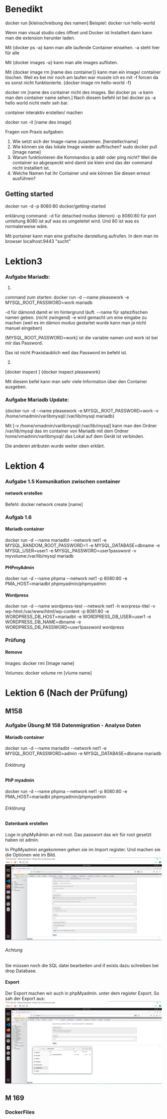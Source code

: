 # Benedikt

docker run [kleinschreibung des namen]
Beispiel: docker run hello-world

Wenn man visual studio cdes öffnet und Docker ist Installiert dann kann man die extension herunter laden. 

Mit {docker ps -a} kann man alle laufende Container einsehen.
-a steht hier für alle

Mit {docker images -a} kann man alle images auflisten.

Mit {docker image rm [name des container]} kann man ein image/ container löschen. Weil es bei mir noch am laufen war musste ich es mit -f forcen da es sonst nicht funktionierte.
{docker image rm hello-world -f}

docker rm [name des container nicht des images. Bei docker ps -a kann man den container name sehen.]
Nach diesem befehl ist bei docker ps -a hello world nicht mehr seh bar.

container interaktiv erstellen/ machen

docker run -it [name des image]

Fragen von Praxis aufgaben:
1. Wie setzt sich der Image-name zusammen. [hersteller/name]
2. Wie können sie das lokale Image wieder auffrischen? sudo docker pull [image name]
3. Warum funktionieren die Kommandos ip addr oder ping nicht? Weil die container so abgespeckt wird damit sie klein sind das der command nicht installiert ist.
4. Welche Namen hat ihr Container und wie können Sie diesen erneut ausführen? 

## Getting started

docker run -d -p 8080:80 docker/getting-started

erklärung command:  -d für detached modus (demon)
                    -p 8080:80 für port umleitung 8080 ist auf was es umgeleitet wird. Und 80 ist was es normalerweise wäre.

Mit portainer kann man eine grafische darstellung aufrufen.
In dem man im browser localhost:9443 "sucht"


# Lektion3
### Aufgabe Mariadb:

1.

command zum starten:
docker run -d --name pleasework -e MYSQL_ROOT_PASSWORD=work mariadb

-d für dämond damit er im hintergrund läuft.
--name für sptezifischen namen geben. (nicht zwingend)
-e wird gemacht um eine eingabe zu machen (weil es im dämon modus gestartet wurde kann man ja nicht manuel eingeben) 

[MYSQL_ROOT_PASSWORD=work] ist die variable namen und work ist bei mir das Password.

Das ist nicht Praxistaublich weil das Password im befehl ist.

2. 

[docker inspect <container-name>]
{docker inspect pleasework}

Mit diesem befel kann man sehr viele Information über den Container ausgeben.

### Aufgabe Mariadb Update:

{docker run -d --name pleasework -e MYSQL_ROOT_PASSWORD=work -v /home/vmadmin/varlibmysql/:/var/lib/mysql mariadb}

Mit [-v /home/vmadmin/varlibmysql/:/var/lib/mysql] kann man den Ordner /var/lib/mysql das im container von Mariadb mit dem Ordner home/vmadmin/varlibmysql/ das Lokal auf dem Gerät ist verbinden.

Die anderen atributen wurde weiter oben erklärt.




# Lektion 4

### Aufgabe 1.5 Komunikation zwischen container

#### network erstellen

Befehl:
docker network create [name]

### Aufgab 1.6

#### Mariadb container
docker run -d --name mariadbt --network net1 -e MYSQL_RANDOM_ROOT_PASSWORD=1 -e MYSQL_DATABASE=dbname -e MYSQL_USER=user1 -e MYSQL_PASSWORD=user1password -v myvolume:/var/lib/mysql mariadb

#### PHPmyAdmin
docker run -d --name phpma --network net1 -p 8080:80 -e PMA_HOST=mariadbt phpmyadmin/phpmyadmin

#### Wordpress
docker run -d --name wordpress-test --network net1 -h worpress-titel -v wp-html:/var/www/html/wp-content -p 8081:80 -e WORDPRESS_DB_HOST=mariadbt -e WORDPRESS_DB_USER=user1 -e WORDPRESS_DB_NAME=dbname -e WORDPRESS_DB_PASSWORD=user1password wordpress


### Prüfung
#### Remove

Images: docker rmi [Image name]

Volumes: docker volume rm [vlume name]


# Lektion 6 (Nach der Prüfung)

## M158

### Aufgabe Übung:M 158 Datenmigration - Analyse Daten

#### Mariadb container
docker run -d --name mariadbt --network net1 -e MYSQL_ROOT_PASSWORD=admin -e MYSQL_DATABASE=dbname mariadb

###### Erklärung

#### PhP myadmin

docker run -d --name phpma --network net1 -p 8080:80 -e PMA_HOST=mariadbt phpmyadmin/phpmyadmin

###### Erklärung

#### Datenbank erstellen

Loge in phpMyAdmin an mit root. Das passwort das wir für root gesetzt haben ist admin.

In PhpMyadmin angekommen gehen sie im Import register. Und machen sie die Optionen wie im Bild.
![Bild_Import_Database_in_importtab.png](https://github.com/Benediktgbssg/M169-Docker/blob/7399aabee2173ad4af575df9cdcc3e97553896da/Bilder%20Benedikt/Bild_Import_Database_in_importtab.png "Bild von PhpMyadmin Import")

###### Achtung
Sie müssen noch die SQL datei bearbeiten und if exists dazu schreiben bei drop Database.


#### Export

Der Export machen wir auch in phpMyadmin. unter dem register Export.
So sah der Export aus:
![Export_Fertig.png](https://github.com/Benediktgbssg/M169-Docker/blob/071afcad7ce3aa4689a2fc32f1908031281593aa/Bilder%20Benedikt/Export_Fertig.png "Fertiger Export")

## M 169

### DockerFiles

